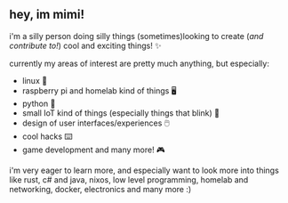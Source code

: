 ## hey, im mimi!

i'm a silly person doing silly things (sometimes)looking to create (*and contribute to!*) cool and exciting things! ✨

currently my areas of interest are pretty much anything, but especially:
- linux 🐧
- raspberry pi and homelab kind of things 🖥️
- python 🐍
- small IoT kind of things (especially things that blink) 🌈
- design of user interfaces/experiences 🖱️
- cool hacks ⌨️
- game development and many more! 🎮

i'm very eager to learn more, and especially want to look more into things like rust, c# and java, nixos, low level programming, homelab and networking, docker, electronics and many more :)
